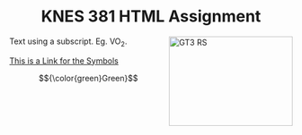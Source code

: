 <h1 align="center"> KNES 381 HTML Assignment </h1>

<img align="right" src="https://cdn.motor1.com/images/mgl/8bpn2/s1/4x3/2018-porsche-911-gt3-rs.webp" alt="GT3 RS" width="220" height="160">

<p2>Text using a subscript. Eg. VO<sub>2</sub>.</p2>

<a href="https://www.toptal.com/designers/htmlarrows/symbols/"> This is a Link for the Symbols </a>

$${\color{green}Green}$$
